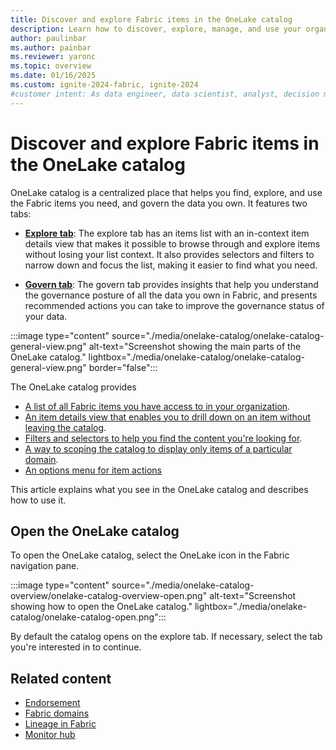 ```yaml
---
title: Discover and explore Fabric items in the OneLake catalog
description: Learn how to discover, explore, manage, and use your organization's Fabric items in the OneLake catalog.
author: paulinbar
ms.author: painbar
ms.reviewer: yaronc
ms.topic: overview
ms.date: 01/16/2025
ms.custom: ignite-2024-fabric, ignite-2024
#customer intent: As data engineer, data scientist, analyst, decision maker, or business user, I want to learn about the capabilities of the OneLake catelog and how it can help me find, manage, use, and govern the content I need.
---
```


# Discover and explore Fabric items in the OneLake catalog

OneLake catalog is a centralized place that helps you find, explore, and use the Fabric items you need, and govern the data you own. It features two tabs:

* **[Explore tab](./onelake-catalog-explore.md)**: The explore tab has an items list with an in-context item details view that makes it possible to browse through and explore items without losing your list context. It also provides selectors and filters to narrow down and focus the list, making it easier to find what you need.

* **[Govern tab](./onelake-catalog-govern.md)**: The govern tab provides insights that help you understand the governance posture of all the data you own in Fabric, and presents recommended actions you can take to improve the governance status of your data.

:::image type="content" source="./media/onelake-catalog/onelake-catalog-general-view.png" alt-text="Screenshot showing the main parts of the OneLake catalog." lightbox="./media/onelake-catalog/onelake-catalog-general-view.png" border="false"::: 

The OneLake catalog provides

* [A list of all Fabric items you have access to in your organization](#find-items-in-the-items-list).
* [An item details view that enables you to drill down on an item without leaving the catalog](#view-item-details).
* [Filters and selectors to help you find the content you're looking for](#filter-the-items-list).
* [A way to scoping the catalog to display only items of a particular domain](#scope-the-catalog-to-a-particular-domain).
* [An options menu for item actions](#open-an-items-options-menu)

This article explains what you see in the OneLake catalog and describes how to use it.

## Open the OneLake catalog

To open the OneLake catalog, select the OneLake icon in the Fabric navigation pane.

:::image type="content" source="./media/onelake-catalog-overview/onelake-catalog-overview-open.png" alt-text="Screenshot showing how to open the OneLake catalog." lightbox="./media/onelake-catalog/onelake-catalog-open.png":::

By default the catalog opens on the explore tab. If necessary, select the tab you're interested in to continue.
## Related content

* [Endorsement](./endorsement-overview.md)
* [Fabric domains](./domains.md)
* [Lineage in Fabric](./lineage.md)
* [Monitor hub](../admin/monitoring-hub.md)